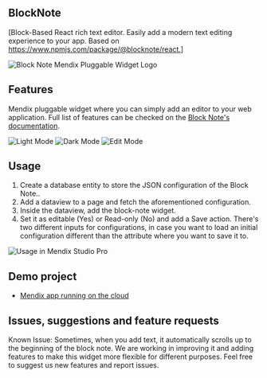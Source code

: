 ## BlockNote
[Block-Based React rich text editor. Easily add a modern text editing experience to your app. Based on https://www.npmjs.com/package/@blocknote/react.]

![Block Note Mendix Pluggable Widget Logo](https://github.com/joaodelopes/block-note-mendix/blob/main/images/logo.jpeg)


## Features
Mendix pluggable widget where you can simply add an editor to your web application.
Full list of features can be checked on the [Block Note's documentation](https://github.com/joaodelopes/block-note-mendix/blob/main/images/logo.jpeg).

![Light Mode](https://github.com/joaodelopes/block-note-mendix/blob/main/images/lightmodedemo.png)
![Dark Mode](https://github.com/joaodelopes/block-note-mendix/blob/main/images/darkmodedemo.png)
![Edit Mode](https://github.com/joaodelopes/block-note-mendix/blob/main/images/viewmodedemo.png)


## Usage
1. Create a database entity to store the JSON configuration of the Block Note..
2. Add a dataview to a page and fetch the aforementioned configuration.
2. Inside the dataview, add the block-note widget.
3. Set it as editable (Yes) or Read-only (No) and add a Save action. There's two different inputs for configurations, in case you want to load an initial configuration different than the attribute where you want to save it to.

![Usage in Mendix Studio Pro](https://github.com/joaodelopes/block-note-mendix/blob/main/images/studioproconfig.png)


## Demo project
- [Mendix app running on the cloud](https://block-note-demo-sandbox.mxapps.io/index.html?profile=Responsive)


## Issues, suggestions and feature requests
Known Issue: Sometimes, when you add text, it automatically scrolls up to the beginning of the block note.
We are working in improving it and adding features to make this widget more flexible for different purposes. Feel free to suggest us new features and report issues.